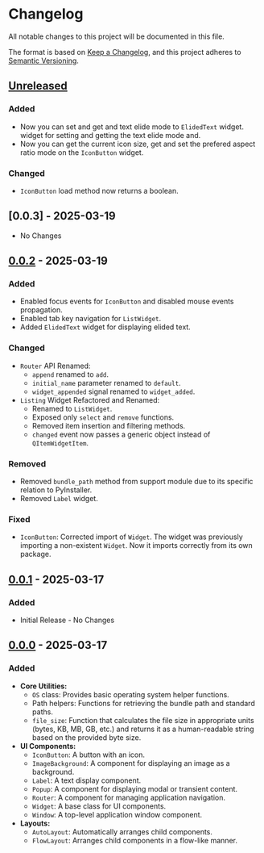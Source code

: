 # Changelog

All notable changes to this project will be documented in this file.

The format is based on [Keep a Changelog](https://keepachangelog.com/en/1.1.0),
and this project adheres to [Semantic Versioning](https://semver.org/spec/v2.0.0.html).

## [Unreleased]

### Added

- Now you can set and get and text elide mode to `ElidedText` widget.
  widget for setting and getting the text elide mode and.
- Now you can get the current icon size, get and set the prefered aspect ratio mode on the `IconButton` widget.

### Changed

- `IconButton` load method now returns a boolean.

## [0.0.3] - 2025-03-19

- No Changes

## [0.0.2] - 2025-03-19

### Added

- Enabled focus events for `IconButton` and disabled mouse events propagation.
- Enabled tab key navigation for `ListWidget`.
- Added `ElidedText` widget for displaying elided text.

### Changed

- `Router` API Renamed:
  - `append` renamed to `add`.
  - `initial_name` parameter renamed to `default`.
  - `widget_appended` signal renamed to `widget_added`.
- `Listing` Widget Refactored and Renamed:
  - Renamed to `ListWidget`.
  - Exposed only `select` and `remove` functions.
  - Removed item insertion and filtering methods.
  - `changed` event now passes a generic object instead of `QItemWidgetItem`.

### Removed

- Removed `bundle_path` method from support module due to its specific relation
  to PyInstaller.
- Removed `Label` widget.

### Fixed

- `IconButton`: Corrected import of `Widget`. The widget was previously
  importing a non-existent `Widget`. Now it imports correctly from its own
  package.

## [0.0.1] - 2025-03-17

### Added

- Initial Release - No Changes

## [0.0.0] - 2025-03-17

### Added

- **Core Utilities:**
  - `OS` class: Provides basic operating system helper functions.
  - Path helpers: Functions for retrieving the bundle path and standard paths.
  - `file_size`: Function that calculates the file size in appropriate units
    (bytes, KB, MB, GB, etc.) and returns it as a human-readable string based
    on the provided byte size.
- **UI Components:**
  - `IconButton`: A button with an icon.
  - `ImageBackground`: A component for displaying an image as a background.
  - `Label`: A text display component.
  - `Popup`: A component for displaying modal or transient content.
  - `Router`: A component for managing application navigation.
  - `Widget`: A base class for UI components.
  - `Window`: A top-level application window component.
- **Layouts:**
  - `AutoLayout`: Automatically arranges child components.
  - `FlowLayout`: Arranges child components in a flow-like manner.

[unreleased]: https://github.com/rokugu/rokugu/compare/v0.0.3...HEAD
[0.0.2]: https://github.com/rokugu/rokugu/releases/tag/v0.0.2...v0.0.3
[0.0.1]: https://github.com/rokugu/rokugu/releases/tag/v0.0.0...v0.0.1
[0.0.0]: https://github.com/rokugu/rokugu/releases/tag/v0.0.0
